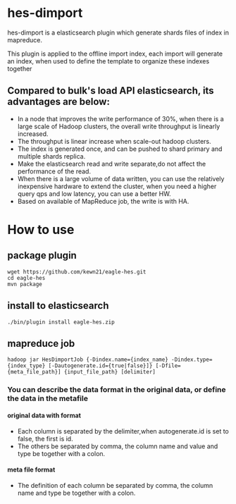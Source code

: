 # hes-dimport
hes-dimport is a elasticsearch plugin which generate shards files of index in mapreduce.

This plugin is applied to the offline import index, each import will generate an index, when used to define the template to organize these indexes together

## Compared to bulk's load API elasticsearch, its advantages are below:
* In a node that improves the write performance of 30%, when there is a large scale of Hadoop clusters, the overall write throughput is linearly increased.
* The throughput is linear increase when scale-out hadoop clusters.
* The index is generated once, and can be pushed to shard primary and multiple shards replica.
* Make the elasticsearch read and write separate,do not affect the performance of the read.
* When there is a large volume of data written, you can use the relatively inexpensive hardware to extend the cluster, when you need a higher query qps and low latency, you can use a better HW.
* Based on available of MapReduce job, the write is with HA.

# How to use
## package plugin
```
wget https://github.com/kewn21/eagle-hes.git
cd eagle-hes
mvn package
```
## install to elasticsearch
```./bin/plugin install eagle-hes.zip```
## mapreduce job
```hadoop jar HesDimportJob {-Dindex.name={index_name} -Dindex.type={index_type} [-Dautogenerate.id={true|false}]} [-Dfile={meta_file_path}] {input_file_path} [delimiter]```
### You can describe the data format in the original data, or define the data in the metafile
#### original data with format
* Each column is separated by the delimiter,when autogenerate.id is set to false, the first is id.
* The others be separated by comma, the column name and value and type be together with a colon.

#### meta file format
* The definition of each column be separated by comma, the column name and type be together with a colon.


